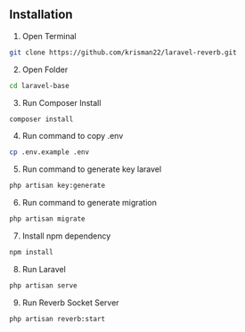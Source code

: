 ## Installation

1. Open Terminal
```bash
git clone https://github.com/krisman22/laravel-reverb.git
```
2. Open Folder
```bash
cd laravel-base
```
3. Run Composer Install
```bash
composer install
``` 
4. Run command to copy .env
```bash
cp .env.example .env
```
5. Run command to generate key laravel
```bash
php artisan key:generate
```
6. Run command to generate migration
```bash
php artisan migrate
```
7. Install npm dependency
```bash
npm install
```
8. Run Laravel
```bash
php artisan serve
```
9. Run Reverb Socket Server
```bash
php artisan reverb:start
```